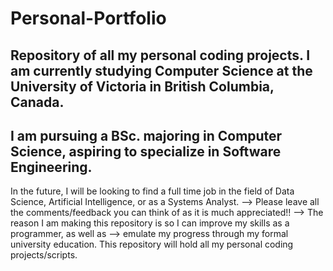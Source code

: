 # Personal-Portfolio
Repository of all my personal coding projects.
I am currently studying Computer Science at the University of Victoria in British Columbia, Canada.
----------
I am pursuing a BSc. majoring in Computer Science, aspiring to specialize in Software Engineering.
----------
In the future, I will be looking to find a full time job in the field of Data Science, Artificial Intelligence,
or as a Systems Analyst.
--> Please leave all the comments/feedback you can think of as it is much appreciated!!
--> The reason I am making this repository is so I can improve my skills as a programmer, as well as
--> emulate my progress through my formal university education.
This repository will hold all my personal coding projects/scripts.
